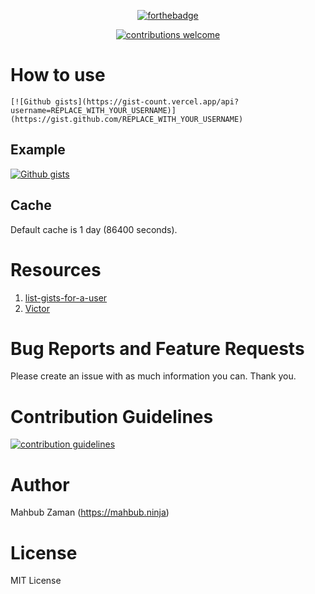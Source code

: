 <div align="center">

[![forthebadge](https://forthebadge.com/images/badges/made-with-ruby.svg)](https://forthebadge.com)

<a href="https://github.com/lifeparticle/Gist-Count/issues">
<img alt="contributions welcome" src="https://img.shields.io/badge/contributions-welcome-brightgreen.svg?style=flat"/>
</a>

</div>

# How to use

```
[![Github gists](https://gist-count.vercel.app/api?username=REPLACE_WITH_YOUR_USERNAME)](https://gist.github.com/REPLACE_WITH_YOUR_USERNAME)
```

## Example

[![Github gists](https://gist-count.vercel.app/api?username=lifeparticle)](https://gist.github.com/lifeparticle)

## Cache

Default cache is 1 day (86400 seconds).

Resources
============
1. [list-gists-for-a-user](https://docs.github.com/en/rest/reference/gists#list-gists-for-a-user)
2. [Victor](https://github.com/DannyBen/victor)

Bug Reports and Feature Requests
============
Please create an issue with as much information you can. Thank you.

Contribution Guidelines
============
<a href="https://github.com/lifeparticle/Gist-Count/blob/master/CONTRIBUTING.md"><img alt="contribution guidelines" src="https://img.shields.io/badge/contribution-guidelines-brightgreen.svg?style=flat"/></a>

Author
============
Mahbub Zaman (https://mahbub.ninja)

License
============
MIT License